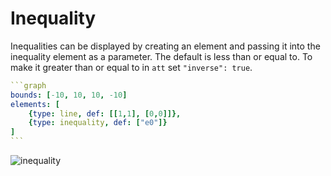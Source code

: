 # Inequality

Inequalities can be displayed by creating an element and passing it into the inequality element as a parameter. The default is less than or equal to. To make it greater than or equal to in `att` set `"inverse": true`.

````yaml
```graph
bounds: [-10, 10, 10, -10]
elements: [
	{type: line, def: [[1,1], [0,0]]},
	{type: inequality, def: ["e0"]}
]
```
````

![inequality](imgs/Inequality-graph-1.png)

